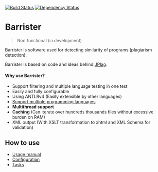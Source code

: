 [![Build Status](https://travis-ci.org/Prosecute/Barrister.svg?branch=develop)](https://travis-ci.org/Prosecute/Barrister) [![Dependency Status](https://www.versioneye.com/user/projects/57738afc752cd100485bfd7f/badge.svg?style=flat-square)](https://www.versioneye.com/user/projects/57738afc752cd100485bfd7f)

# Barrister
> Non functional (in development)

Barrister is software used for detecting similarity of programs (plagiarism detection).

Barrister is based on code and ideas behind [JPlag](https://github.com/jplag/jplag).

#### Why use Barrister?
 * Support filtering and multiple language testing in one test
 * Easily and fully configurable
 * Using ANTLRv4 (Easily extensible by other languages)
 * [Support multiple programming languages](documentation/SUPPORTED_LANGUAGES.md)
 * **Multithread support**
 * **Caching** (Can iterate over hundreds thousands files without excessive burden on RAM)
 * XML output (With XSLT transformation to xhtml and XML Schema for validation)

## How to use
 * [Usage manual](documentation/USAGE_MANUAL.md)
 * [Configuration](documentation/CONFIGURATION_YAML.md)
 * [Tasks](documentation/tasks/TASK_LIST.md)
